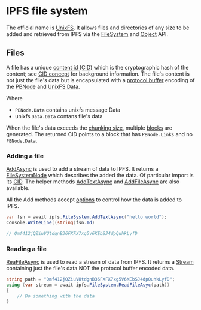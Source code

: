 ﻿# IPFS file system

The official name is [UnixFS](https://docs.ipfs.io/guides/concepts/unixfs/).  It allows files and directories of any size 
to be added and retrieved from IPFS via the [FileSystem](xref:Ipfs.CoreApi.IFileSystemApi) 
and [Object](xref:Ipfs.CoreApi.IObjectApi) API.  

## Files

A file has a unique [content id (CID)](xref:Ipfs.Cid) which is the cryptographic hash of the content; see
[CID concept](https://docs.ipfs.io/guides/concepts/cid/) for background information.  The file's content is not just the file's 
data but is encapsulated with a [protocol buffer](https://en.wikipedia.org/wiki/Protocol_Buffers) encoding of the 
[PBNode](https://github.com/ipfs/go-ipfs/blob/0cb22ccf359e05fb5b55a9bf2f9c515bf7d4dba7/merkledag/pb/merkledag.proto#L31-L39) 
and [UnixFS Data](https://github.com/ipfs/go-ipfs/blob/0cb22ccf359e05fb5b55a9bf2f9c515bf7d4dba7/unixfs/pb/unixfs.proto#L3-L20).

Where
- `PBNode.Data` contains unixfs message Data
- unixfs `Data.Data` contans file's data

When the file's data exceeds the [chunking size](xref:Ipfs.CoreApi.AddFileOptions.ChunkSize), multiple [blocks](xref:Ipfs.CoreApi.IBlockApi) 
are generated.  The returned CID points to a block that has `PBNode.Links` and no `PBNode.Data`.

### Adding a file

[AddAsync](xref:Ipfs.CoreApi.IFileSystemApi.AddAsync*) is used to add a stream of data to IPFS.  It returns a 
[FileSystemNode](xref:Ipfs.IFileSystemNode) which 
describes the added the data.  Of particular import is its [CID](xref:Ipfs.IDataBlock.Id).  The helper methods 
[AddTextAsync](xref:Ipfs.CoreApi.IFileSystemApi.AddTextAsync*) and [AddFileAsync](xref:Ipfs.CoreApi.IFileSystemApi.AddFileAsync*) are also available.

All the Add methods accept [options](xref:Ipfs.CoreApi.AddFileOptions) to control how the data is added to IPFS.

```csharp
var fsn = await ipfs.FileSystem.AddTextAsync("hello world");
Console.WriteLine((string)fsn.Id)

// Qmf412jQZiuVUtdgnB36FXFX7xg5V6KEbSJ4dpQuhkLyfD
```

### Reading a file

[ReaFileAsync](xref:Ipfs.CoreApi.IFileSystemApi.ReadFileAsync*) is used to read a stream of data from IPFS.  It returns a 
[Stream](xref:System.IO.Stream) containing just the file's data NOT the protocol buffer encoded data.

```csharp
string path = "Qmf412jQZiuVUtdgnB36FXFX7xg5V6KEbSJ4dpQuhkLyfD";
using (var stream = await ipfs.FileSystem.ReadFileAsyc(path))
{
	// Do something with the data
}
```

